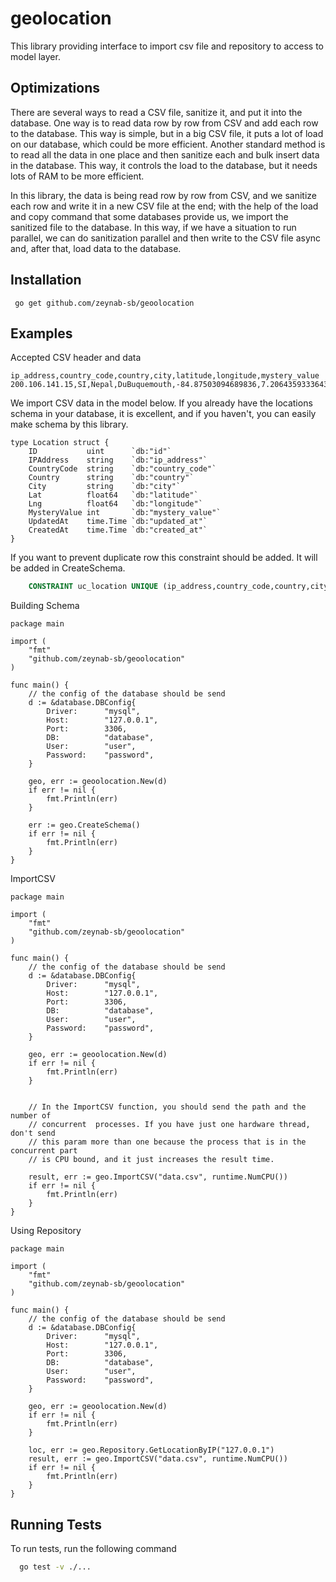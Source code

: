
# geolocation

This library providing interface to import csv file and repository to access to model layer.

## Optimizations

There are several ways to read a CSV file, sanitize it, and put it into the database. One way is to read data row by row from CSV and add each row to the database. This way is simple, but in a big CSV file, it puts a lot of load on our database, which could be more efficient. Another standard method is to read all the data in one place and then sanitize each and bulk insert data in the database. This way, it controls the load to the database, but it needs lots of RAM to be more efficient.

In this library, the data is being read row by row from CSV, and we sanitize each row and write it in a new CSV file at the end; with the help of the load and copy command that some databases provide us, we import the sanitized file to the database. In this way, if we have a situation to run parallel, we can do sanitization parallel and then write to the CSV file async and, after that, load data to the database.


## Installation

```
 go get github.com/zeynab-sb/geoolocation
```

## Examples

Accepted CSV header and data

``` csv
ip_address,country_code,country,city,latitude,longitude,mystery_value
200.106.141.15,SI,Nepal,DuBuquemouth,-84.87503094689836,7.206435933364332,7823011346
```

We import CSV data in the model below. If you already have the locations schema in your database, it is excellent, and if you haven't, you can easily make schema by this library.

```golang
type Location struct {
	ID           uint      `db:"id"`
	IPAddress    string    `db:"ip_address"`
	CountryCode  string    `db:"country_code"`
	Country      string    `db:"country"`
	City         string    `db:"city"`
	Lat          float64   `db:"latitude"`
	Lng          float64   `db:"longitude"`
	MysteryValue int       `db:"mystery_value"`
	UpdatedAt    time.Time `db:"updated_at"`
	CreatedAt    time.Time `db:"created_at"`
}
```
If you want to prevent duplicate row this constraint should be added. It will be added in CreateSchema.

```sql
    CONSTRAINT uc_location UNIQUE (ip_address,country_code,country,city,latitude,longitude,mystery_value)

```

Building Schema

``` golang
package main

import (
	"fmt"
	"github.com/zeynab-sb/geoolocation"
)

func main() {
    // the config of the database should be send
	d := &database.DBConfig{
		Driver:      "mysql",
		Host:        "127.0.0.1",
		Port:        3306,
		DB:          "database",
		User:        "user",
		Password:    "password",
	}

	geo, err := geoolocation.New(d)
	if err != nil {
		fmt.Println(err)
	}

	err := geo.CreateSchema()
	if err != nil {
		fmt.Println(err)
	}
}

```

ImportCSV

``` golang
package main

import (
	"fmt"
	"github.com/zeynab-sb/geoolocation"
)

func main() {
    // the config of the database should be send
	d := &database.DBConfig{
		Driver:      "mysql",
		Host:        "127.0.0.1",
		Port:        3306,
		DB:          "database",
		User:        "user",
		Password:    "password",
	}

	geo, err := geoolocation.New(d)
	if err != nil {
		fmt.Println(err)
	}


	// In the ImportCSV function, you should send the path and the number of 
	// concurrent  processes. If you have just one hardware thread, don't send 
	// this param more than one because the process that is in the concurrent part 
	// is CPU bound, and it just increases the result time.

	result, err := geo.ImportCSV("data.csv", runtime.NumCPU())
	if err != nil {
		fmt.Println(err)
	}
}

```

Using Repository

``` golang
package main

import (
	"fmt"
	"github.com/zeynab-sb/geoolocation"
)

func main() {
    // the config of the database should be send
	d := &database.DBConfig{
		Driver:      "mysql",
		Host:        "127.0.0.1",
		Port:        3306,
		DB:          "database",
		User:        "user",
		Password:    "password",
	}

	geo, err := geoolocation.New(d)
	if err != nil {
		fmt.Println(err)
	}

    loc, err := geo.Repository.GetLocationByIP("127.0.0.1")
	result, err := geo.ImportCSV("data.csv", runtime.NumCPU())
	if err != nil {
		fmt.Println(err)
	}
}

```


## Running Tests

To run tests, run the following command

```bash
  go test -v ./...
```

